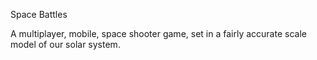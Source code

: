 Space Battles

A multiplayer, mobile, space shooter game, set in a fairly accurate scale model of our solar system.

